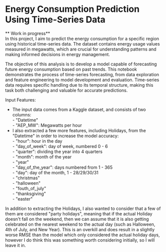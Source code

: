 # Energy Consumption Prediction Using Time-Series Data

** Work in progress**  <br/>
In this project, I aim to predict the energy consumption for a specific region using historical time-series data. The dataset contains energy usage values measured in megawatts, which are crucial for understanding patterns and making informed decisions in energy management.

The objective of this analysis is to develop a model capable of forecasting future energy consumption based on past trends. This notebook demonstrates the process of time-series forecasting, from data exploration and feature engineering to model development and evaluation. Time-series data requires specific handling due to its temporal structure, making this task both challenging and valuable for accurate predictions.

Input Features:
- The input data comes from a Kaggle dataset, and consists of two columns: <br/>
      - "Datetime" <br/>
      - "AEP_MW": Megawatts per hour <br/>
- I also extracted a few more features, including Holidays, from the "Datetime" in order to increase the model accuracy: <br/>
      - "hour": hour in the day <br/>
      - "day_of_week": day of week, numbered 0 - 6 <br/>
      - "quarter": dividing the year into 4 quarters <br/>
      - "month": month of the year <br/>
      - "year" <br/>
      - "day_of_the_year": days numbered from 1 - 365  <br/>
      - "day": day of the month, 1 - 28/29/30/31 <br/>
      - "christmas" <br/>
      - "halloween" <br/>
      - "fouth_of_july" <br/>
      - "thanksgiving" <br/>
      - "easter" <br/>

In addition to extracting the Holidays, I also wanted to consider that a few of them are considered "party holidays", meaning that if the actual Holiday doesn't fall on the weekend, then we can assume that it is also getting celebrated on the nearest weekend to the actual day (such as Halloween, 4th of July, and New Year). This is an overkill and does result in a slightly worse RMSE than the model which only considered the actual holiday days, however I do think this was something worth considering initially, so I will leave it in.   
